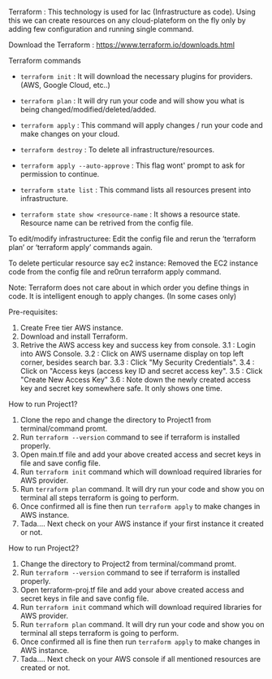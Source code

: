 Terraform : This technology is used for Iac (Infrastructure as code). Using this we can create resources on any cloud-plateform on the fly only by adding few configuration and running single command.

Download the Terraform : https://www.terraform.io/downloads.html

Terraform commands

- `terraform init` : It will download the necessary plugins for providers. (AWS, Google Cloud, etc..)

- `terraform plan` : It will dry run your code and will show you what is being changed/modified/deleted/added.

- `terraform apply` : This command will apply changes / run your code and make changes on your cloud.

- `terraform destroy` : To delete all infrastructure/resources.

- `terraform apply --auto-approve` : This flag wont' prompt to ask for permission to continue.

- `terraform state list` : This command lists all resources present into infrastructure.

- `terraform state show <resource-name` : It shows a resource state. Resource name can be retrived from the config file.

To edit/modify infrastructuree: Edit the config file and rerun the ‘terraform plan’ or ‘terraform apply’ commands again.

To delete perticular resource say ec2 instance: Removed the EC2 instance code from the config file and re0run terraform apply command.

Note: Terraform does not care about in which order you define things in code. It is intelligent enough to apply changes. (In some cases only)

Pre-requisites: 
1. Create Free tier AWS instance.
2. Download and install Terraform.
3. Retrive the AWS access key and success key from console. 
   3.1 : Login into AWS Console.
   3.2 : Click on AWS username display on top left corner, besides search bar.
   3.3 : Click "My Security Credentials".
   3.4 : Click on "Access keys (access key ID and secret access key". 
   3.5 : Click "Create New Access Key"
   3.6 : Note down the newly created access key and secret key somewhere safe. It only shows one time.


How to run Project1?
1. Clone the repo and change the directory to Project1 from terminal/command promt.
2. Run `terraform --version` command to see if terraform is installed properly.
3. Open main.tf file and add your above created access and secret keys in file and save config file.
4. Run `terraform init` command which will download required libraries for AWS provider.
5. Run `terraform plan` command. It will dry run your code and show you on terminal all steps terraform is going to perform.
6. Once confirmed all is fine then run `terraform apply` to make changes in AWS instance.
7. Tada.... Next check on your AWS instance if your first instance it created or not.


How to run Project2?
1. Change the directory to Project2 from terminal/command promt.
2. Run `terraform --version` command to see if terraform is installed properly.
3. Open terraform-proj.tf file and add your above created access and secret keys in file and save config file.
4. Run `terraform init` command which will download required libraries for AWS provider.
5. Run `terraform plan` command. It will dry run your code and show you on terminal all steps terraform is going to perform.
6. Once confirmed all is fine then run `terraform apply` to make changes in AWS instance.
7. Tada.... Next check on your AWS console if all mentioned resources are created or not.
